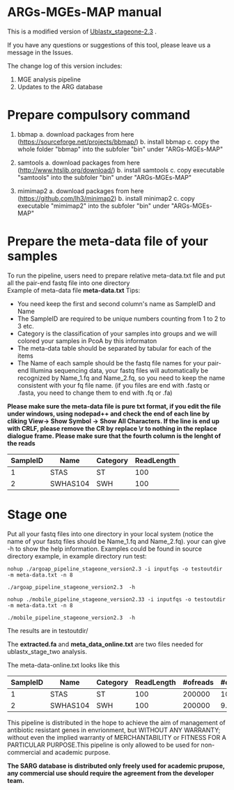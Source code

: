 ARGs-MGEs-MAP manual
==========================================

This is a modified version of [Ublastx_stageone-2.3](https://github.com/biofuture/Ublastx_stageone) .

If you  have any questions or suggestions of this tool, please leave us a message in the Issues. 

The change log of this version includes:
1. MGE analysis pipeline
2. Updates to the ARG database

Prepare compulsory command
============================
1. bbmap
a. download packages from here (https://sourceforge.net/projects/bbmap/)
b. install bbmap
c. copy the whole folder "bbmap" into the subfoler "bin" under "ARGs-MGEs-MAP"

2. samtools
a. download packages from here (http://www.htslib.org/download/)
b. install samtools
c. copy executable "samtools" into the subfoler "bin" under "ARGs-MGEs-MAP"

3. mimimap2
a. download packages from here (https://github.com/lh3/minimap2)
b. install minimap2
c. copy executable "mimimap2" into the subfoler "bin" under "ARGs-MGEs-MAP"

Prepare the meta-data file of your samples  
==========================================
To run the pipeline, users need to prepare relative meta-data.txt file and put all the pair-end fastq file into one directory  
Example of meta-data file **meta-data.txt**  Tips:   
* You need keep the first and second column's name as SampleID and Name
* The SampleID are required to be unique numbers counting from 1 to 2 to 3 etc.
* Category is the classification of your samples into groups and we will colored your samples in PcoA by this informaton
* The meta-data table should be separated by tabular for each of the items 
* The Name of each sample should be the fastq file names for your pair-end Illumina sequencing data, your fastq files will automatically be recognized by Name_1.fq and Name_2.fq, so you need to keep the name consistent with your fq file name. (if you files are end with .fastq or .fasta, you need to change them to end with .fq or .fa)
 
**Please make sure the meta-data file is pure txt format, if you edit the file under windows, using nodepad++ and check the end of each line by cliking View-> Show Symbol -> Show All Characters. If the line is end up with CRLF, please remove the CR by replace \r to nothing in the replace dialogue frame. Please make sure that the fourth column is the lenght of the reads**

SampleID | Name | Category | ReadLength     
---------|------|----------|---------  
 1       | STAS | ST       | 100   
 2       | SWHAS104 | SWH  | 100   


Stage one
==================
Put all your fastq files into one directory in your local system (notice the name of your fastq files should be Name_1.fq and Name_2.fq). your can give -h to show the help information. Examples could be found in source directory example, in example directory run test:   

```
nohup ./argoap_pipeline_stageone_version2.3 -i inputfqs -o testoutdir -m meta-data.txt -n 8

./argoap_pipeline_stageone_version2.3  -h

nohup ./mobile_pipeline_stageone_version2.33 -i inputfqs -o testoutdir -m meta-data.txt -n 8

./mobile_pipeline_stageone_version2.3  -h
```
The results are in testoutdir/

The **extracted.fa** and **meta_data_online.txt** are two files needed for ublastx_stage_two analysis.   

The meta-data-online.txt looks like this 

SampleID | Name | Category | ReadLength |#ofreads | #of16S| **#ofCell**   
---------|------|-----------|----------|-------|----|---- 
 1       | STAS | ST  | 100| 200000 | 10.1  |   4.9
 2       | SWHAS104 | SWH | 100|200000 | 9.7 |    4.1



This pipeline is distributed in the hope to achieve the aim of management of antibiotic resistant genes in envrionment, but WITHOUT ANY WARRANTY; without even the implied warranty of MERCHANTABILITY or FITNESS FOR A PARTICULAR PURPOSE.This pipeline is only allowed to be used for non-commercial and academic purpose.

**The SARG database is distributed only freely used for academic prupose, any commercial use should require the agreement from the developer team.** 
